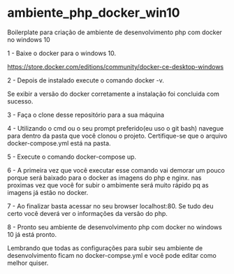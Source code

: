# ambiente_php_docker_win10
Boilerplate para criação de ambiente de desenvolvimento php com docker no windows 10

1 - Baixe o docker para o windows 10. 

https://store.docker.com/editions/community/docker-ce-desktop-windows

2 - Depois de instalado execute o comando docker -v.

Se exibir a versão do docker corretamente a instalação foi concluida com sucesso.

3 - Faça o clone desse repositório para a sua máquina

4 - Utilizando o cmd ou o seu prompt preferido(eu uso o git bash) navegue para dentro da pasta que você clonou o projeto.
Certifique-se que o arquivo docker-compose.yml está na pasta.

5 -  Execute o comando docker-compose up.

6 - A primeira vez que você executar esse comando vai demorar um pouco porque será baixado para o docker as imagens do php e nginx.
nas proximas vez que você for subir o ambimente será muito rápido pq as imagens já estão no docker.

7 - Ao finalizar basta acessar no seu browser localhost:80. Se tudo deu certo você deverá ver o informações da versão do php.

8 - Pronto seu ambiente de desenvolvimento php com docker no windows 10 já está pronto.
 
Lembrando que todas as configurações para subir seu ambiente de desenvolvimento ficam no docker-compse.yml e você pode editar como melhor quiser.


